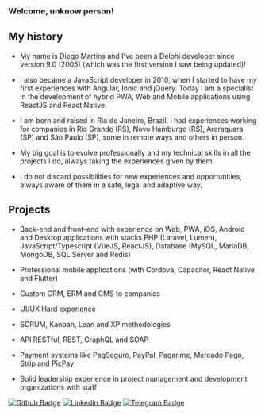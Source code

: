 ### Welcome, unknow person!

## My history
- My name is Diego Martins and I've been a Delphi developer since version 9.0 (2005) (which was the first version I saw being updated)!
 
- I also became a JavaScript developer in 2010, when I started to have my first experiences with Angular, Ionic and jQuery. Today I am a specialist in the development of hybrid PWA, Web and Mobile applications using ReactJS and React Native.
 
- I am born and raised in Rio de Janeiro, Brazil. I had experiences working for companies in Rio Grande (RS), Novo Hamburgo (RS), Araraquara (SP) and São Paulo (SP), some in remote ways and others in person.
 
- My big goal is to evolve professionally and my technical skills in all the projects I do, always taking the experiences given by them.
 
- I do not discard possibilities for new experiences and opportunities, always aware of them in a safe, legal and adaptive way.
 

## Projects

- Back-end and front-end with experience on Web, PWA, iOS, Android and Desktop applications with stacks PHP (Laravel, Lumen), JavaScript/Typescript (VueJS, ReactJS), Database (MySQL, MariaDB, MongoDB, SQL Server and Redis)

- Professional mobile applications (with Cordova, Capacitor, React Native and Flutter)

- Custom CRM, ERM and CMS to companies

- UI/UX Hard experience

- SCRUM, Kanban, Lean and XP methodologies

- API RESTful, REST, GraphQL and SOAP

- Payment systems like PagSeguro, PayPal, Pagar.me, Mercado Pago, Strip and PicPay

- Solid leadership experience in project management and development organizations with staff



[![Github Badge](https://img.shields.io/badge/-Github-000?style=flat-square&logo=Github&logoColor=white&link=https://github.com/diegoribeiromartins)](https://github.com/diegoribeiromartins)
[![Linkedin Badge](https://img.shields.io/badge/-LinkedIn-blue?style=flat-square&logo=Linkedin&logoColor=white&link=https://www.linkedin.com/in/devdiegomartins/)](https://www.linkedin.com/in/devdiegomartins/)
[![Telegram Badge](https://img.shields.io/badge/-Telegram-blue?style=flat-square&logo=Telegram&logoColor=white&link=https://t.me/DiegoDevop)](https://t.me/DiegoDevop)

